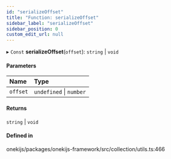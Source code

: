 ```yaml
---
id: "serializeOffset"
title: "Function: serializeOffset"
sidebar_label: "serializeOffset"
sidebar_position: 0
custom_edit_url: null
---
```


▸ `Const` **serializeOffset**(`offset`): `string` \| `void`

#### Parameters

| Name | Type |
| :------ | :------ |
| `offset` | `undefined` \| `number` |

#### Returns

`string` \| `void`

#### Defined in

onekijs/packages/onekijs-framework/src/collection/utils.ts:466
